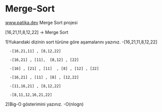# Merge-Sort

www.patika.dev Merge Sort projesi

[16,21,11,8,12,22] -> Merge Sort
  
  1)Yukarıdaki dizinin sort türüne göre aşamalarını yazınız.
      -[16,21,11,8,12,22]

      -[16,21,11] , [8,12,22]

      -[16,21] , [11],  [8,12] , [22]

      -[16] , [21] , [11]  , [8] , [12] , [22]

      -[16,21] , [11] , [8] , [12,22]
 
      -[11,16,21] , [8,12,22]

      -[8,11,12,16,21,22]


  2)Big-O gösterimini yazınız.
      -O(nlogn)
